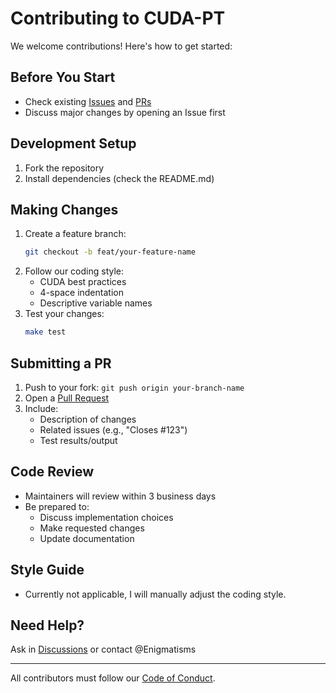 # Contributing to CUDA-PT

We welcome contributions! Here's how to get started:

## Before You Start
- Check existing [Issues](https://github.com/Enigmatisms/cuda-pt/issues) and [PRs](https://github.com/Enigmatisms/cuda-pt/pulls)
- Discuss major changes by opening an Issue first

## Development Setup
1. Fork the repository
2. Install dependencies (check the README.md)

## Making Changes
1. Create a feature branch:
   ```bash
   git checkout -b feat/your-feature-name
   ```
2. Follow our coding style:
   - CUDA best practices
   - 4-space indentation
   - Descriptive variable names
3. Test your changes:
   ```bash
   make test
   ```

## Submitting a PR
1. Push to your fork: `git push origin your-branch-name`
2. Open a [Pull Request](https://github.com/Enigmatisms/cuda-pt/compare)
3. Include:
   - Description of changes
   - Related issues (e.g., "Closes #123")
   - Test results/output

## Code Review
- Maintainers will review within 3 business days
- Be prepared to:
  - Discuss implementation choices
  - Make requested changes
  - Update documentation

## Style Guide
- Currently not applicable, I will manually adjust the coding style.

## Need Help?
Ask in [Discussions](https://github.com/Enigmatisms/cuda-pt/discussions) or contact @Enigmatisms

---

All contributors must follow our [Code of Conduct](CODE_OF_CONDUCT.md).
